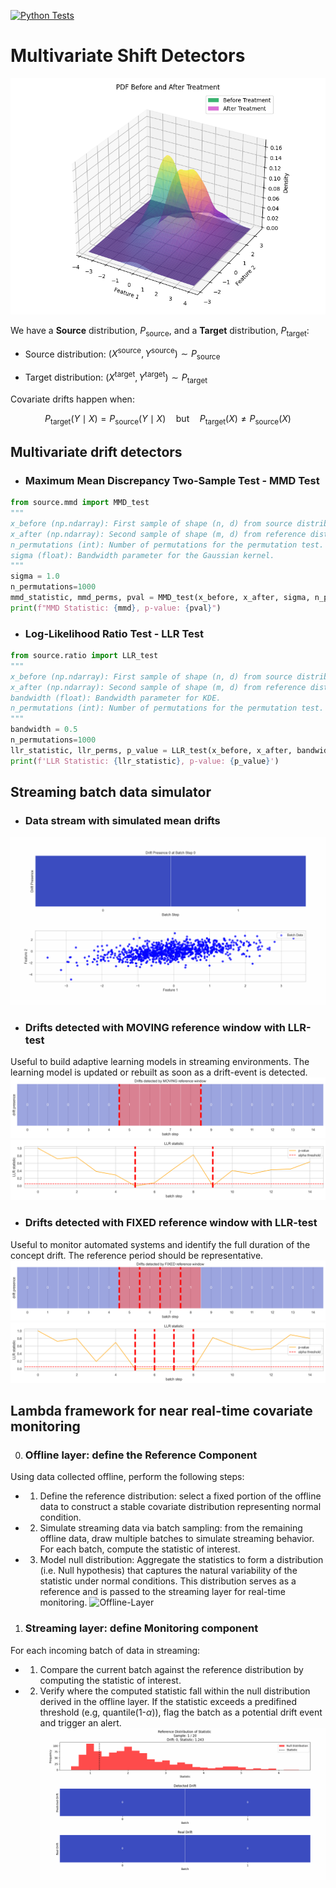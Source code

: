 [![Python Tests](https://github.com/giobbu/covariate-shift/actions/workflows/python-tests.yml/badge.svg)](https://github.com/giobbu/covariate-shift/actions/workflows/python-tests.yml)



# Multivariate Shift Detectors

![Covariate Shift](notebooks/imgs/mmd_pdf_drift_overlap.png?raw=true)


We have a **Source** distribution, $P_{\text{source}}$, and a **Target** distribution, $P_{\text{target}}$:

* Source distribution: $(X^{\text{source}}, Y^{\text{source}}) ∼ P_{\text{source}}$

* Target distribution: $(X^{\text{target}}, Y^{\text{target}}) ∼ P_{\text{target}}$

Covariate drifts happen when:

  $$P_{\text{target}}(Y \mid X) = P_{\text{source}}(Y \mid X) \quad \text{but} \quad P_{\text{target}}(X) \ne P_{\text{source}}(X)$$


## Multivariate drift detectors

* ### Maximum Mean Discrepancy Two-Sample Test - MMD Test 

```python
from source.mmd import MMD_test
"""
x_before (np.ndarray): First sample of shape (n, d) from source distribution.
x_after (np.ndarray): Second sample of shape (m, d) from reference distribution.
n_permutations (int): Number of permutations for the permutation test.
sigma (float): Bandwidth parameter for the Gaussian kernel.
"""
sigma = 1.0
n_permutations=1000
mmd_statistic, mmd_perms, pval = MMD_test(x_before, x_after, sigma, n_permutations=n_permutations)
print(f"MMD Statistic: {mmd}, p-value: {pval}")
```

* ### Log-Likelihood Ratio Test - LLR Test

```python
from source.ratio import LLR_test
"""
x_before (np.ndarray): First sample of shape (n, d) from source distribution.
x_after (np.ndarray): Second sample of shape (m, d) from reference distribution.
bandwidth (float): Bandwidth parameter for KDE.
n_permutations (int): Number of permutations for the permutation test. Default is 1000.
"""
bandwidth = 0.5
n_permutations=1000
llr_statistic, llr_perms, p_value = LLR_test(x_before, x_after, bandwidth=bandwidth, n_permutations=n_permutations)
print(f'LLR Statistic: {llr_statistic}, p-value: {p_value}')
```

## Streaming batch data simulator
* ### Data stream with simulated mean drifts
![Batch Streaming Animation](imgs/monitoring.gif?raw=true)

* ### Drifts detected with MOVING reference window with LLR-test
Useful to build adaptive learning models in streaming environments. The learning model is updated or rebuilt as soon as a drift-event is detected.
![Moving Window](imgs/drift_detection_moving_reference_window.png?raw=true)
![P-Value Moving Window](imgs/moving_window_llr_statistic.png?raw=true)

* ### Drifts detected with FIXED reference window with LLR-test
Useful to monitor automated systems and identify the full duration of the concept drift. The reference period should be representative.
![Fixed Window](imgs/drift_detection_fixed_reference_window.png?raw=true)
![P-Value Fixed Window](imgs/fixed_window_llr_statistic.png?raw=true)


## Lambda framework for near real-time covariate monitoring

0. ### Offline layer: define the **Reference Component**
Using data collected offline, perform the following steps:
* 1. Define the reference distribution: select a fixed portion of the offline data to construct a stable covariate distribution representing normal condition.
* 2. Simulate streaming data via batch sampling: from the remaining offline data, draw multiple batches to simulate streaming behavior. For each batch, compute the statistic of interest.
* 3. Model null distribution: Aggregate the statistics to form a distribution (i.e. Null hypothesis) that captures the natural variability of the statistic under normal conditions. This distribution serves as a reference and is passed to the streaming layer for real-time monitoring.
![Offline-Layer](imgs/lambda_offline.gif?raw=true)

1. ### Streaming layer: define **Monitoring component**
For each incoming batch of data in streaming:
* 1. Compare the current batch against the reference distribution by computing the statistic of interest.
* 2. Verify where the computed statistic fall within the null distribution derived in the offline layer. If the statistic exceeds a predifined threshold (e.g, quantile(1-$\alpha$)), flag the batch as a potential drift event and trigger an alert.
![Streaming-Layer](imgs/lambda_streaming.gif?raw=true)
